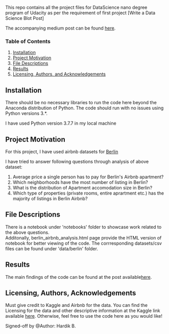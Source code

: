 This repo contains all the project files for DataScience nano degree program of Udacity as per the requirement of first project [Write a Data Science Blot Post]

The accompanying medium post can be found [here](https://medium.com/@hardikbalar101).

### Table of Contents

1. [Installation](#installation)
2. [Project Motivation](#motivation)
3. [File Descriptions](#files)
4. [Results](#results)
5. [Licensing, Authors, and Acknowledgements](#licensing)

## Installation <a name="installation"></a>

There should be no necessary libraries to run the code here beyond the Anaconda distribution of Python.  The code should run with no issues using Python versions 3.*.

I have used Python version 3.7.7 in my local machine 

## Project Motivation<a name="motivation"></a>

For this project, I have used airbnb datasets for [Berlin](https://www.kaggle.com/brittabettendorf/berlin-airbnb-data) 

I have tried to answer following questions through analysis of above dataset:

1. Average price a single person has to pay for Berlin's Airbnb apartment?
2. Which neighborhoods have the most number of listing in Berlin?
3. What is the distribution of Apartment accomodation size in Berlin?
4. Which type of properties (private rooms, entire aprartment etc.) has the majority of listings in Berlin Airbnb?

## File Descriptions <a name="files"></a>

There is a notebook under 'notebooks' folder to showcase work related to the above questions.  
Additonally, berlin_airbnb_analysis.html page provide the HTML version of notebook for better viewing of the code.
The corrresponding datasets/csv files can be found under 'data/berlin' folder.

## Results<a name="results"></a>

The main findings of the code can be found at the post available[here](https://medium.com/@hardikbalar101).

## Licensing, Authors, Acknowledgements<a name="licensing"></a>

Must give credit to Kaggle and Airbnb for the data. You can find the Licensing for the data and other descriptive information at the Kaggle link available [here](https://www.kaggle.com/brittabettendorf/berlin-airbnb-data).  Otherwise, feel free to use the code here as you would like!

Signed-off by @Author: Hardik B.
